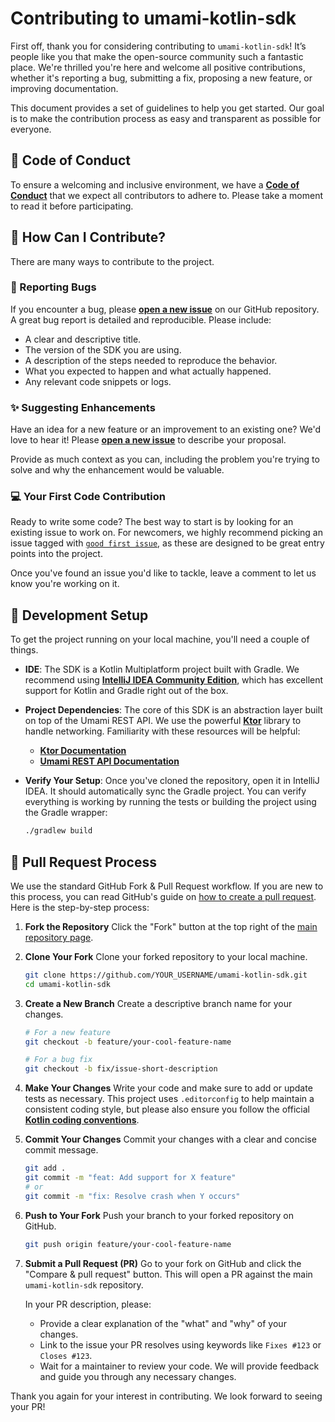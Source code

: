 # Contributing to umami-kotlin-sdk

First off, thank you for considering contributing to `umami-kotlin-sdk`\! It’s people like you that make the open-source community such a fantastic place. We're thrilled you're here and welcome all positive contributions, whether it's reporting a bug, submitting a fix, proposing a new feature, or improving documentation.

This document provides a set of guidelines to help you get started. Our goal is to make the contribution process as easy and transparent as possible for everyone.

## 📜 Code of Conduct

To ensure a welcoming and inclusive environment, we have a [**Code of Conduct**](CODE_OF_CONDUCT.md) that we expect all contributors to adhere to. Please take a moment to read it before participating.

## 🤔 How Can I Contribute?

There are many ways to contribute to the project.

### 🐛 Reporting Bugs

If you encounter a bug, please [**open a new issue**](https://github.com/AppOutlet/umami-kotlin-sdk/issues/new) on our GitHub repository. A great bug report is detailed and reproducible. Please include:

  * A clear and descriptive title.
  * The version of the SDK you are using.
  * A description of the steps needed to reproduce the behavior.
  * What you expected to happen and what actually happened.
  * Any relevant code snippets or logs.

### ✨ Suggesting Enhancements

Have an idea for a new feature or an improvement to an existing one? We'd love to hear it\! Please [**open a new issue**](https://github.com/AppOutlet/umami-kotlin-sdk/issues/new) to describe your proposal.

Provide as much context as you can, including the problem you're trying to solve and why the enhancement would be valuable.

### 💻 Your First Code Contribution

Ready to write some code? The best way to start is by looking for an existing issue to work on. For newcomers, we highly recommend picking an issue tagged with [`good first issue`](https://github.com/AppOutlet/umami-kotlin-sdk/issues?q=state%3Aopen%20label%3A%22good%20first%20issue%22), as these are designed to be great entry points into the project.

Once you've found an issue you'd like to tackle, leave a comment to let us know you're working on it.

## 🚀 Development Setup

To get the project running on your local machine, you'll need a couple of things.

  * **IDE**: The SDK is a Kotlin Multiplatform project built with Gradle. We recommend using [**IntelliJ IDEA Community Edition**](https://www.jetbrains.com/idea/download/), which has excellent support for Kotlin and Gradle right out of the box.
  * **Project Dependencies**: The core of this SDK is an abstraction layer built on top of the Umami REST API. We use the powerful [**Ktor**](https://ktor.io/) library to handle networking. Familiarity with these resources will be helpful:
      * [**Ktor Documentation**](https://ktor.io/docs/welcome.html)
      * [**Umami REST API Documentation**](https://umami.is/docs/api)
  * **Verify Your Setup**: Once you've cloned the repository, open it in IntelliJ IDEA. It should automatically sync the Gradle project. You can verify everything is working by running the tests or building the project using the Gradle wrapper:

    ```bash
    ./gradlew build
    ```

## 📝 Pull Request Process

We use the standard GitHub Fork & Pull Request workflow. If you are new to this process, you can read GitHub's guide on [how to create a pull request](https://docs.github.com/en/pull-requests/collaborating-with-pull-requests/proposing-changes-to-your-work-with-pull-requests/creating-a-pull-request). Here is the step-by-step process:

1.  **Fork the Repository**
    Click the "Fork" button at the top right of the [main repository page](https://github.com/AppOutlet/umami-kotlin-sdk).

2.  **Clone Your Fork**
    Clone your forked repository to your local machine.

    ```bash
    git clone https://github.com/YOUR_USERNAME/umami-kotlin-sdk.git
    cd umami-kotlin-sdk
    ```

3.  **Create a New Branch**
    Create a descriptive branch name for your changes.

    ```bash
    # For a new feature
    git checkout -b feature/your-cool-feature-name

    # For a bug fix
    git checkout -b fix/issue-short-description
    ```

4.  **Make Your Changes**
    Write your code and make sure to add or update tests as necessary. This project uses `.editorconfig` to help maintain a consistent coding style, but please also ensure you follow the official [**Kotlin coding conventions**](https://kotlinlang.org/docs/coding-conventions.html).

5.  **Commit Your Changes**
    Commit your changes with a clear and concise commit message.

    ```bash
    git add .
    git commit -m "feat: Add support for X feature"
    # or
    git commit -m "fix: Resolve crash when Y occurs"
    ```

6.  **Push to Your Fork**
    Push your branch to your forked repository on GitHub.

    ```bash
    git push origin feature/your-cool-feature-name
    ```

7.  **Submit a Pull Request (PR)**
    Go to your fork on GitHub and click the "Compare & pull request" button. This will open a PR against the main `umami-kotlin-sdk` repository.

    In your PR description, please:

      * Provide a clear explanation of the "what" and "why" of your changes.
      * Link to the issue your PR resolves using keywords like `Fixes #123` or `Closes #123`.
      * Wait for a maintainer to review your code. We will provide feedback and guide you through any necessary changes.

Thank you again for your interest in contributing. We look forward to seeing your PR!
